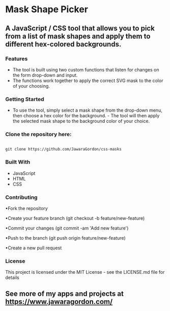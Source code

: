# Mask Shape Picker

## A JavaScript / CSS tool that allows you to pick from a list of mask shapes and apply them to different hex-colored backgrounds.

### Features

- The tool is built using two custom functions that listen for changes on the form drop-down and input.
- The functions work together to apply the correct SVG mask to the color of your choosing.

### Getting Started

- To use the tool, simply select a mask shape from the drop-down menu, then choose a hex color for the background. - The tool will then apply the selected mask shape to the background color of your choice.

### Clone the repository here:

```text

git clone https://github.com/JawaraGordon/css-masks

```

### Built With

- JavaScript
- HTML
- CSS

### Contributing

•Fork the repository

•Create your feature branch (git checkout -b feature/new-feature)

•Commit your changes (git commit -am 'Add new feature')

•Push to the branch (git push origin feature/new-feature)

•Create a new pull request

### License

This project is licensed under the MIT License - see the LICENSE.md file for details

## See more of my apps and projects at https://www.jawaragordon.com/
